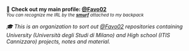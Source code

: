 👤 **Check out my main profile: [@Favo02](https://github.com/favo02)**\
<sup>_You can recognize me IRL by the **[smurf](https://upload.wikimedia.org/wikipedia/en/2/26/Papasmurf1.jpg)** attached to my backpack_</sup>

_🎓 This is an organization to sort out [@Favo02](https://github.com/favo02) repositories containing University (Università degli Studi di Milano) and High school (ITIS Cannizzaro) projects, notes and material._
